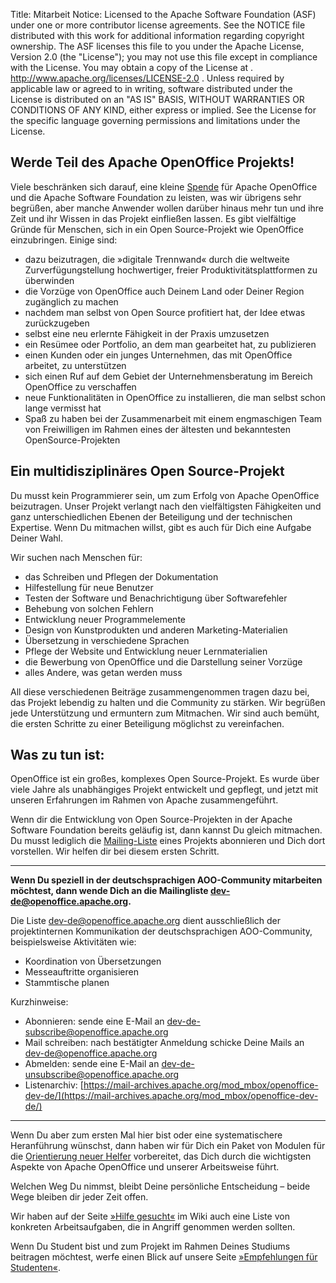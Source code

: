 Title:     Mitarbeit
Notice:    Licensed to the Apache Software Foundation (ASF) under one
           or more contributor license agreements.  See the NOTICE file
           distributed with this work for additional information
           regarding copyright ownership.  The ASF licenses this file
           to you under the Apache License, Version 2.0 (the
           "License"); you may not use this file except in compliance
           with the License.  You may obtain a copy of the License at
           .
             http://www.apache.org/licenses/LICENSE-2.0
           .
           Unless required by applicable law or agreed to in writing,
           software distributed under the License is distributed on an
           "AS IS" BASIS, WITHOUT WARRANTIES OR CONDITIONS OF ANY
           KIND, either express or implied.  See the License for the
           specific language governing permissions and limitations
           under the License.

## Werde Teil des Apache OpenOffice Projekts!

Viele beschränken sich darauf, eine kleine [Spende](https://www.openoffice.org/donations.html) für Apache OpenOffice und die
Apache Software Foundation zu leisten, was wir übrigens sehr begrüßen, aber
manche Anwender wollen darüber hinaus mehr tun und ihre Zeit und ihr Wissen
in das Projekt einfließen lassen.
Es gibt vielfältige Gründe für Menschen, sich in ein Open Source-Projekt
wie OpenOffice einzubringen. Einige sind:

- dazu beizutragen, die »digitale Trennwand« durch die weltweite Zurverfügungstellung hochwertiger, freier Produktivitätsplattformen zu überwinden
- die Vorzüge von OpenOffice auch Deinem Land oder Deiner Region zugänglich zu machen
- nachdem man selbst von Open Source profitiert hat, der Idee etwas zurückzugeben
- selbst eine neu erlernte Fähigkeit in der Praxis umzusetzen
- ein Resümee oder Portfolio, an dem man gearbeitet hat, zu publizieren
- einen Kunden oder ein junges Unternehmen, das mit OpenOffice arbeitet, zu unterstützen
- sich einen Ruf auf dem Gebiet der Unternehmensberatung im Bereich OpenOffice zu verschaffen
- neue Funktionalitäten in OpenOffice zu installieren, die man selbst schon lange vermisst hat
- Spaß zu haben bei der Zusammenarbeit mit einem engmaschigen Team von Freiwilligen im Rahmen eines der ältesten und bekanntesten OpenSource-Projekten

## Ein multidisziplinäres Open Source-Projekt

Du musst kein Programmierer sein, um zum Erfolg von Apache OpenOffice
beizutragen. Unser Projekt verlangt nach den vielfältigsten Fähigkeiten und
ganz unterschiedlichen Ebenen der Beteiligung und der technischen
Expertise. Wenn Du mitmachen willst, gibt es auch für Dich eine Aufgabe
Deiner Wahl.

Wir suchen nach Menschen für:

- das Schreiben und Pflegen der Dokumentation
- Hilfestellung für neue Benutzer
- Testen der Software und Benachrichtigung über Softwarefehler
- Behebung von solchen Fehlern
- Entwicklung neuer Programmelemente
- Design von Kunstprodukten und anderen Marketing-Materialien
- Übersetzung in verschiedene Sprachen
- Pflege der Website und Entwicklung neuer Lernmaterialien
- die Bewerbung von OpenOffice und die Darstellung seiner Vorzüge
- alles Andere, was getan werden muss

All diese verschiedenen Beiträge zusammengenommen tragen dazu bei, das
Projekt lebendig zu halten und die Community zu stärken. Wir begrüßen jede
Unterstützung und ermuntern zum Mitmachen. Wir sind auch bemüht, die ersten
Schritte zu einer Beteiligung möglichst zu vereinfachen.

## Was zu tun ist:

OpenOffice ist ein großes, komplexes Open Source-Projekt. Es wurde über
viele Jahre als unabhängiges Projekt entwickelt und gepflegt, und jetzt mit
unseren Erfahrungen im Rahmen von Apache zusammengeführt.

Wenn dir die Entwicklung von Open Source-Projekten in der Apache Software Foundation bereits
geläufig ist, dann kannst Du gleich mitmachen. Du musst lediglich die
[Mailing-Liste](https://openoffice.apache.org/mailing-lists.html)
eines Projekts abonnieren und Dich dort vorstellen. Wir
helfen dir bei diesem ersten Schritt.

----------

**Wenn Du speziell in der deutschsprachigen AOO-Community mitarbeiten möchtest, dann wende Dich an die Mailingliste dev-de@openoffice.apache.org.**

Die Liste dev-de@openoffice.apache.org dient ausschließlich der projektinternen Kommunikation der deutschsprachigen AOO-Community, beispielsweise Aktivitäten wie:

- Koordination von Übersetzungen
- Messeauftritte organisieren
- Stammtische planen

Kurzhinweise:

- Abonnieren: sende eine E-Mail an dev-de-subscribe@openoffice.apache.org
- Mail schreiben: nach bestätigter Anmeldung schicke Deine Mails an dev-de@openoffice.apache.org
- Abmelden: sende eine E-Mail an dev-de-unsubscribe@openoffice.apache.org
- Listenarchiv: [https://mail-archives.apache.org/mod_mbox/openoffice-dev-de/](https://mail-archives.apache.org/mod_mbox/openoffice-dev-de/)

----------

Wenn Du aber zum ersten Mal hier bist oder eine systematischere
Heranführung wünschst, dann haben wir für Dich ein Paket von Modulen für
die [Orientierung neuer Helfer](https://openoffice.apache.org/orientation/index.html) vorbereitet, das Dich durch die wichtigsten
Aspekte von Apache OpenOffice und unserer Arbeitsweise führt.

Welchen Weg Du nimmst, bleibt Deine persönliche Entscheidung – beide Wege
bleiben dir jeder Zeit offen.

Wir haben auf der Seite [»Hilfe gesucht«](https://cwiki.apache.org/confluence/display/OOOUSERS/Help+Wanted) im Wiki auch eine Liste von
konkreten Arbeitsaufgaben, die in Angriff genommen werden sollten.

Wenn Du Student bist und zum Projekt im Rahmen Deines Studiums beitragen
möchtest, werfe einen Blick auf unsere Seite [»Empfehlungen für Studenten«](https://openoffice.apache.org/students.html).
